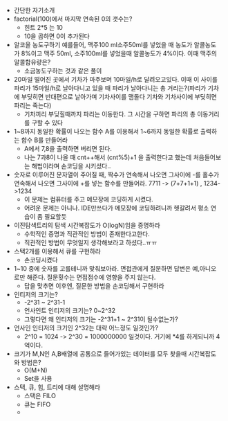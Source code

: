 

- 간단한 자기소개
- factorial(100)에서 마지막 연속된 0의 갯수는?
	- 힌트 2*5 는 10
	- 10을 곱하면 0이 추가된다
- 알코올 농도구하기 예를들어, 맥주100 ml소주50ml를 넣었을 때 농도가 알콜농도가 8%이고 맥주 50ml, 소주100ml를 넣었을때 알콜농도가 4%이다. 이때 맥주의 알콜함유량은?
	- 소금농도구하는 것과 같은 풀이
- 20마일 떨어진 곳에서 기차가 마주보며 10마일/h로 달려오고있다. 이때 이 사이를 파리가 15마일/h로 날아다니고 있을 때 파리가 날아다니는 총 거리는?(파리가 기차에 부딪히면 반대편으로 날아가며 기차사이를 맴돌다 기차와 기차사이에 부딪히면 파리는 죽는다)
	-  기차끼리 부딪힐때까지 파리는 이동한다. 그 시간을 구하면 파리의 총 이동거리를 구할 수 있다
- 1~8까지 동일한 확률이 나오는 함수 A를 이용해서 1~6까지 동일한 확률로 출력하는 함수 B를 만들어라
	- A에서 7,8을 출력하면 버리면 된다.
	- 나는 7과8이 나올 때 cnt++해서 (cnt%5)+1 을 출력한다고 했는데 처음들어보는 해법이라며 손코딩을 시키셨다..
- 숫자로 이루어진 문자열이 주어질 때, 짝수가 연속해서 나오면 그사이에 -를 홀수가 연속해서 나오면 그사이에 +를 넣는 함수를 만들어라. 7711 -> (7+7+1+1) , 1234->1234
	- 이 문제는 컴퓨터를 주고 메모장에 코딩하게 시켰다.
	- 어려운 문제는 아니나. IDE만쓰다가 메모장에 코딩하려니까 헷갈려서 평소 연습이 좀 필요할듯
- 이진탐색트리의 탐색 시간복잡도가 O(logN)임을 증명하라
	-	수학적인 증명과 직관적인 방법이 존재한다고한다.
	-	직관적인 방법이 무엇일지 생각해보라고 하셨다..ㅠㅠ
-  스택2개를 이용해서 큐를 구현하라
	- 손코딩시켰다
- 1~10 중에 숫자를 고를테니까 맞춰보아라.  면접관에게 질문하면 답변은 예,아니오로만 해준다. 질문횟수는 면접점수에 영향을 주지 않는다. 
	- 답을 맞추면 이후엔, 질문한 방법을 손코딩해서 구현하라
- 인티저의 크기는?
	- -2^31 ~ 2^31-1
	- 언사인트 인티저의 크기는? 0~2^32
	- 그렇다면 왜 인티저의 크기는 -2^31+1 ~ 2^31이 될수없는가?
- 언사인 인티저의 크기인 2^32는 대략 어느정도 일것인가?
	- 2^10 = 1024 -> 2^30 = 1000000000 일것이다. 거기에 *4를 하게되니까 4억이다.
- 크기가 M,N인 A,B배열에 공통으로 들어가있는 데이터를 모두 찾을때 시간복잡도와 방법은?
	- O(M+N)
	- Set을 사용
- 스택, 큐, 힙, 트리에 대해 설명해라
	- 스택은 FILO
	- 큐는 FIFO
	- 
<!--stackedit_data:
eyJoaXN0b3J5IjpbLTI0Nzk5MjAyNywxMzU4NjA1MzA3LDY3MT
I1MjYyMV19
-->